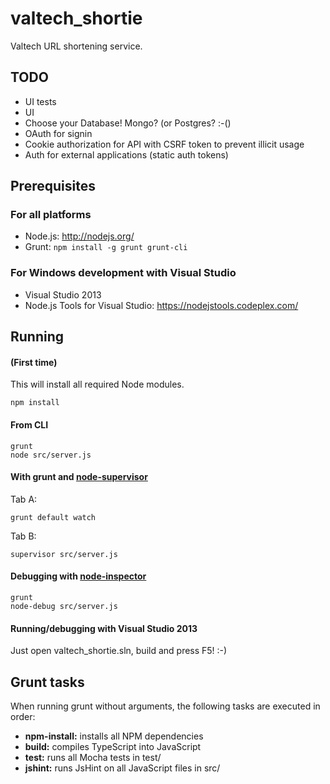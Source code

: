 # valtech\_shortie

Valtech URL shortening service.

## TODO

* UI tests
* UI
* Choose your Database! Mongo? (or Postgres? :-()
* OAuth for signin
* Cookie authorization for API with CSRF token to prevent illicit usage
* Auth for external applications (static auth tokens)


## Prerequisites

### For all platforms

 * Node.js: http://nodejs.org/
 * Grunt: `npm install -g grunt grunt-cli`

### For Windows development with Visual Studio

 * Visual Studio 2013
 * Node.js Tools for Visual Studio: https://nodejstools.codeplex.com/

## Running

#### (First time)

This will install all required Node modules. 

    npm install

#### From CLI 

    grunt
    node src/server.js

#### With grunt and [node-supervisor](https://github.com/isaacs/node-supervisor)

Tab A:

    grunt default watch

Tab B:

    supervisor src/server.js

#### Debugging with [node-inspector](https://github.com/node-inspector/node-inspector)

    grunt
    node-debug src/server.js

#### Running/debugging with Visual Studio 2013

Just open valtech_shortie.sln, build and press F5! :-)

## Grunt tasks

When running grunt without arguments, the following tasks are executed in order:

* **npm-install:** installs all NPM dependencies
* **build:** compiles TypeScript into JavaScript
* **test:** runs all Mocha tests in test/
* **jshint:** runs JsHint on all JavaScript files in src/
